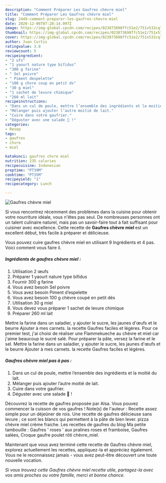 ```yaml
---
description: "Comment Préparer Les Gaufres chèvre miel"
title: "Comment Préparer Les Gaufres chèvre miel"
slug: 2449-comment-preparer-les-gaufres-chevre-miel
date: 2020-12-06T07:28:14.097Z
image: https://img-global.cpcdn.com/recipes/023873698ffc51e2/751x532cq70/gaufres-chevre-miel-photo-principale-de-la-recette.jpg
thumbnail: https://img-global.cpcdn.com/recipes/023873698ffc51e2/751x532cq70/gaufres-chevre-miel-photo-principale-de-la-recette.jpg
cover: https://img-global.cpcdn.com/recipes/023873698ffc51e2/751x532cq70/gaufres-chevre-miel-photo-principale-de-la-recette.jpg
author: Juan Curtis
ratingvalue: 3.8
reviewcount: 5
recipeingredient:
- "2 ufs"
- "1 yaourt nature type bifidus"
- "300 g farine"
- " Sel poivre"
- " Piment despelette"
- "100 g chvre coup en petit ds"
- "30 g miel"
- "1 sachet de levure chimique"
- "260 ml lait"
recipeinstructions:
- "Dans un cul de poule, mettre l’ensemble des ingrédients et la moitié du lait."
- "Mélanger puis ajouter l’autre moitié de lait."
- "Cuire dans votre gaufrier."
- "Déguster avec une salade 🥗 !"
categories:
- Resep
tags:
- gaufres
- chvre
- miel

katakunci: gaufres chvre miel 
nutrition: 235 calories
recipecuisine: Indonesian
preptime: "PT39M"
cooktime: "PT35M"
recipeyield: "1"
recipecategory: Lunch

---
```



![Gaufres chèvre miel](https://img-global.cpcdn.com/recipes/023873698ffc51e2/751x532cq70/gaufres-chevre-miel-photo-principale-de-la-recette.jpg)

Si vous rencontrez récemment des problèmes dans la cuisine pour obtenir votre nourriture idéale, vous n'êtes pas seul. De nombreuses personnes ont un talent culinaire naturel, mais pas un savoir-faire tout à fait suffisant pour cuisiner avec excellence. Cette recette de <strong> Gaufres chèvre miel </strong> est un excellent début, très facile à préparer et délicieuse.

<!--inarticleads1-->

Vous pouvez cuire gaufres chèvre miel en utilisant 9 Ingrédients et 4 pas. Voici comment vous faire il.

##### Ingrédients de gaufres chèvre miel :

1. Utilisation 2 œufs
1. Préparer 1 yaourt nature type bifidus
1. Fournir 300 g farine
1. Vous avez besoin  Sel poivre
1. Vous avez besoin  Piment d’espelette
1. Vous avez besoin 100 g chèvre coupé en petit dés
1. Utilisation 30 g miel
1. Vous devez vous préparer 1 sachet de levure chimique
1. Préparer 260 ml lait


Mettre la farine dans un saladier, y ajouter le sucre, les jaunes d&#39;œufs et le beurre Ajouter à mes carnets. la recette Gaufres faciles et légères. Pour ce premier test, j&#39;ai choisi de réaliser une Flammekueche au chèvre et miel car j&#39;aime beaucoup le sucré salé. Pour préparer la pâte, versez la farine et le sel. Mettre la farine dans un saladier, y ajouter le sucre, les jaunes d&#39;œufs et le beurre Ajouter à mes carnets. la recette Gaufres faciles et légères. 

<!--inarticleads2-->

##### Gaufres chèvre miel pas à pas :

1. Dans un cul de poule, mettre l’ensemble des ingrédients et la moitié du lait.
1. Mélanger puis ajouter l’autre moitié de lait.
1. Cuire dans votre gaufrier.
1. Déguster avec une salade 🥗 !


Découvrez la recette de gaufres proposée par Alsa. Vous pouvez commencer la cuisson de vos gaufres ! Note(s) de l&#39;auteur : Recette assez simple pour un déjeûner de rois. Une recette de gaufres délicieuse sans levure ; ce sont les blancs qui permettent à la pâte de bien lever. pizza chèvre miel crème fraiche. Les recettes de gaufres du blog Ma petite tambouille : Gaufres &#39; roses &#39; aux pralines roses et framboise, Gaufres salées, Croque gaufre poulet rôti chèvre_miel. 

<!--inarticleads1-->

<p>
Maintenant que vous avez terminé cette recette de Gaufres chèvre miel, explorez actuellement les recettes, appliquez-la et appréciez également. Vous ne le reconnaissez jamais - vous avez peut-être découvert une toute nouvelle vocation.
</p>

<p>
<i>Si vous trouvez cette Gaufres chèvre miel recette utile, partagez-la avec vos amis proches ou votre famille, merci et bonne chance.</i>
</p>
